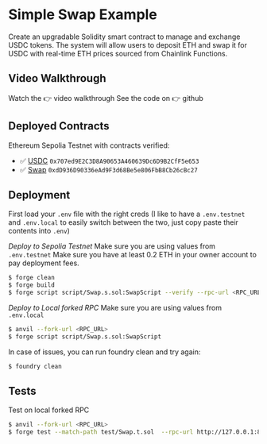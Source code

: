 # Simple Swap Example

Create an upgradable Solidity smart contract to manage and exchange USDC tokens. The system
will allow users to deposit ETH and swap it for USDC with real-time ETH prices sourced from
Chainlink Functions.

## Video Walkthrough

Watch the 👉 video walkthrough
See the code on 👉 github

## Deployed Contracts

Ethereum Sepolia Testnet with contracts verified:

- ✅ [USDC](https://sepolia.etherscan.io/address/0x707ed9E2C3D8A90653A460639Dc6D9B2CfF5e653#readContract) `0x707ed9E2C3D8A90653A460639Dc6D9B2CfF5e653`
- ✅ [Swap](https://sepolia.etherscan.io/address/0xdD936D90336eAd9F3d68Be5e806FbB8Cb26cBc27) `0xdD936D90336eAd9F3d68Be5e806FbB8Cb26cBc27`

## Deployment

First load your `.env` file with the right creds (I like to have a `.env.testnet` and `.env.local` to easily switch between the two, just copy paste their contents into `.env`)

_Deploy to Sepolia Testnet_
Make sure you are using values from `.env.testnet`
Make sure you have at least 0.2 ETH in your owner account to pay deployment fees.

```sh
$ forge clean
$ forge build
$ forge script script/Swap.s.sol:SwapScript --verify --rpc-url <RPC_URL> --private-key <PRIVATE_KEY> --chain-id 11155111 --broadcast
```

_Deploy to Local forked RPC_
Make sure you are using values from `.env.local`

```sh
$ anvil --fork-url <RPC_URL>
$ forge script script/Swap.s.sol:SwapScript
```

In case of issues, you can run foundry clean and try again:

```sh
$ foundry clean
```

## Tests

Test on local forked RPC

```sh
$ anvil --fork-url <RPC_URL>
$ forge test --match-path test/Swap.t.sol  --rpc-url http://127.0.0.1:8545
```
